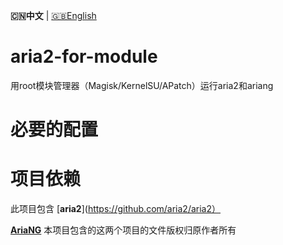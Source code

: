 **🇨🇳中文** | [🇬🇧English](README_en.md)

# aria2-for-module
用root模块管理器（Magisk/KernelSU/APatch）运行aria2和ariang

# 必要的配置

# 项目依赖
此项目包含
[**aria2**](https://github.com/aria2/aria2）

[**AriaNG**](https://github.com/mayswind/AriaNg)
本项目包含的这两个项目的文件版权归原作者所有